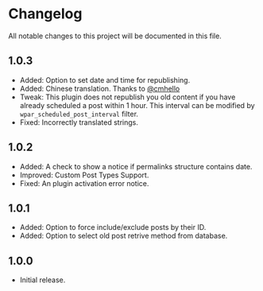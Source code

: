 # Changelog
All notable changes to this project will be documented in this file.

## 1.0.3

* Added: Option to set date and time for republishing.
* Added: Chinese translation. Thanks to [@cmhello](https://profiles.wordpress.org/cmhello)
* Tweak: This plugin does not republish you old content if you have already scheduled a post within 1 hour. This interval can be modified by `wpar_scheduled_post_interval` filter.
* Fixed: Incorrectly translated strings.

## 1.0.2

* Added: A check to show a notice if permalinks structure contains date.
* Improved: Custom Post Types Support.
* Fixed: An plugin activation error notice.

## 1.0.1

* Added: Option to force include/exclude posts by their ID.
* Added: Option to select old post retrive method from database.

## 1.0.0

* Initial release.
